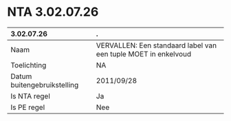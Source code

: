 # NTA 3.02.07.26

 3.02.07.26 | . 
 :--- | :--- 
 Naam | VERVALLEN: Een standaard label van een tuple MOET in enkelvoud 
 Toelichting | NA 
 Datum buitengebruikstelling | 2011/09/28 
 Is NTA regel | Ja 
 Is PE regel | Nee 

